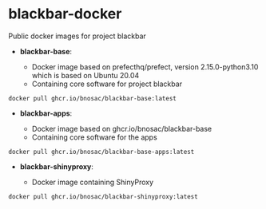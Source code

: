 # blackbar-docker

Public docker images for project blackbar

- **blackbar-base**:  

   - Docker image based on prefecthq/prefect, version 2.15.0-python3.10 which is based on Ubuntu 20.04
   - Containing core software for project blackbar

```
docker pull ghcr.io/bnosac/blackbar-base:latest
```

- **blackbar-apps**:  

   - Docker image based on ghcr.io/bnosac/blackbar-base
   - Containing core software for the apps

```
docker pull ghcr.io/bnosac/blackbar-base-apps:latest
```

- **blackbar-shinyproxy**:  

   - Docker image containing ShinyProxy 

```
docker pull ghcr.io/bnosac/blackbar-shinyproxy:latest
```
